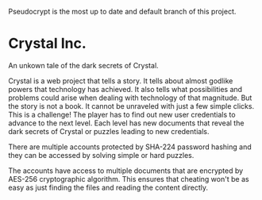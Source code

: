 Pseudocrypt is the most up to date and default branch of this project.

# Crystal Inc.

An unkown tale of the dark secrets of Crystal.

Crystal is a web project that tells a story. It tells about almost godlike powers that technology has achieved. 
It also tells what possibilities and problems could arise when dealing with technology of that magnitude.
But the story is not a book. It cannot be unraveled with just a few simple clicks. This is a challenge!
The player has to find out new user credentials to advance to the next level. Each level has new documents that reveal the dark secrets of Crystal or puzzles leading to new credentials.

There are multiple accounts protected by SHA-224 password hashing and they can be accessed by solving simple or hard puzzles.

The accounts have access to multiple documents that are encrypted by AES-256 cryptographic algorithm. 
This ensures that cheating won't be as easy as just finding the files and reading the content directly.



